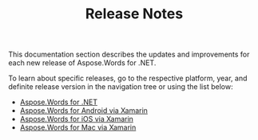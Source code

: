 ﻿---
title: Release Notes
second_title: Aspose.Words for .NET
articleTitle: Release Notes
linktitle: Release Notes
type: docs
description: "Learn more about updates including improvements and fixes for the latest release of Aspose.Words for .NET."
weight: 70
url: /net/release-notes/
---

This documentation section describes the updates and improvements for each new release of Aspose.Words for .NET.

To learn about specific releases, go to the respective platform, year, and definite release version in the navigation tree or using the list below:

- [Aspose.Words for .NET](/words/net/aspose-words-for-net/)
- [Aspose.Words for Android via Xamarin](/words/net/aspose-words-for-android-via-xamarin/)
- [Aspose.Words for iOS via Xamarin](/words/net/aspose-words-for-ios-via-xamarin/)
- [Aspose.Words for Mac via Xamarin](/words/net/aspose-words-for-mac-via-xamarin/)
